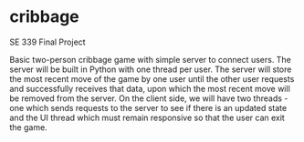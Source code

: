 # cribbage
SE 339 Final Project

Basic two-person cribbage game with simple server to connect users.  The server will be built in Python with one thread per user. The server will store the most recent move of the game by one user until the other user requests and successfully receives that data, upon which the most recent move will be removed from the server. On the client side, we will have two threads - one which sends requests to the server to see if there is an updated state and the UI thread which must remain responsive so that the user can exit the game.
